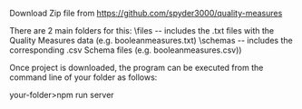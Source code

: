 Download Zip file from https://github.com/spyder3000/quality-measures

There are 2 main folders for this:
\files -- includes the .txt files with the Quality Measures data (e.g. booleanmeasures.txt)
\schemas -- includes the corresponding .csv Schema files (e.g. booleanmeasures.csv))

Once project is downloaded, the program can be executed from the command line of your folder as follows:

your-folder>npm run server
